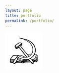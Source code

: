 ```yaml
---
layout: page
title: portfolio
permalink: /portfolio/
---
```


![logo](/assets/img/logo.png "**404 not found**")